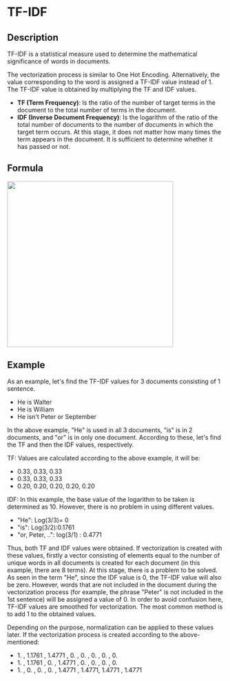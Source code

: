 # TF-IDF

## Description

TF-IDF is a statistical measure used to determine the mathematical significance of words in documents.

The vectorization process is similar to One Hot Encoding. Alternatively, the value corresponding to the word is assigned a TF-IDF value instead of 1. The TF-IDF value is obtained by multiplying the TF and IDF values.

- **TF (Term Frequency)**: Is the ratio of the number of target terms in the document to the total number of terms in the document.
- **IDF (Inverse Document Frequency)**: Is the logarithm of the ratio of the total number of documents to the number of documents in which the target term occurs. At this stage, it does not matter how many times the term appears in the document. It is sufficient to determine whether it has passed or not.

## Formula

<img src="image1.png" style="width:4.00854in" />

## Example

As an example, let's find the TF-IDF values for 3 documents consisting of 1 sentence.

- He is Walter
- He is William
- He isn't Peter or September

In the above example, "He" is used in all 3 documents, "is" is in 2 documents, and "or" is in only one document. According to these, let's find the TF and then the IDF values, respectively.

TF: Values are calculated according to the above example, it will be:

- 0.33, 0.33, 0.33
- 0.33, 0.33, 0.33
- 0.20, 0.20, 0.20, 0.20, 0.20

IDF: In this example, the base value of the logarithm to be taken is determined as 10. However, there is no problem in using different values.

- "He": Log(3/3)= 0
- "is": Log(3/2):0.1761
- "or, Peter, ..": log(3/1) : 0.4771

Thus, both TF and IDF values were obtained. If vectorization is created with these values, firstly a vector consisting of elements equal to the number of unique words in all documents is created for each document (in this example, there are 8 terms). At this stage, there is a problem to be solved. As seen in the term "He", since the IDF value is 0, the TF-IDF value will also be zero. However, words that are not included in the document during the vectorization process (for example, the phrase "Peter" is not included in the 1st sentence) will be assigned a value of 0. In order to avoid confusion here, TF-IDF values are smoothed for vectorization. The most common method is to add 1 to the obtained values.

Depending on the purpose, normalization can be applied to these values later. If the vectorization process is created according to the above-mentioned:

- 1\. , 1.1761 , 1.4771 , 0. , 0. , 0. , 0. , 0.
- 1\. , 1.1761 , 0. , 1.4771 , 0. , 0. , 0. , 0.
- 1\. , 0. , 0. , 0. , 1.4771 , 1.4771, 1.4771 , 1.4771
